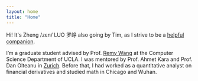 ```yaml
---
layout: home
title: "Home"
---
```


Hi! It's Zheng /zɛn/ LUO 罗峥 also going by Tim, as I strive to be a <a href='https://www.bible.com/bible/59/2TI.1.7'>helpful companion</a>.

I’m a graduate student advised by Prof. [Remy Wang](https://remy.wang/) at the Computer Science Department of UCLA. I was mentored by Prof. Ahmet Kara and Prof. Dan Olteanu in [Zurich](https://www.ifi.uzh.ch/en/dast.html). Before that, I had worked as a quantitative analyst on financial derivatives and studied math in Chicago and Wuhan.
